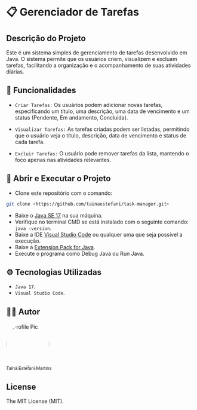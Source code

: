 # 📋 Gerenciador de Tarefas

## Descrição do Projeto

Este é um sistema simples de gerenciamento de tarefas desenvolvido em Java. O sistema permite que os usuários criem, visualizem e excluam tarefas, facilitando a organização e o acompanhamento de suas atividades diárias.

## 🔨 Funcionalidades

- `Criar Tarefas:` Os usuários podem adicionar novas tarefas, especificando um título, uma descrição, uma data de vencimento e um status (Pendente, Em andamento, Concluída).

- `Visualizar Tarefas:` As tarefas criadas podem ser listadas, permitindo que o usuário veja o título, descrição, data de vencimento e status de cada tarefa.

- `Excluir Tarefas:` O usuário pode remover tarefas da lista, mantendo o foco apenas nas atividades relevantes.

## 🔧 Abrir e Executar o Projeto

* Clone este repositório com o comando:
```bash
git clone <https://github.com/tainaestefani/task-manager.git>
```
* Baixe o [Java SE 17](https://www.oracle.com/java/technologies/javase/jdk17-archive-downloads.html) na sua máquina.
* Verifique no terminal CMD se está instalado com o seguinte comando: `java -version`.
* Baixe a IDE [Visual Studio Code](https://code.visualstudio.com/download) ou qualquer uma que seja possível a execução.
* Baixe a [Extension Pack for Java](https://marketplace.visualstudio.com/items?itemName=vscjava.vscode-java-pack).
* Execute o programa como Debug Java ou Run Java.

## ⚙️ Tecnologias Utilizadas

- `Java 17`.
- `Visual Studio Code`.

## 🧑‍💻 Autor

[<img alt="Profile Pic" src="https://avatars.githubusercontent.com/u/154456749?v=4" width="115" style="border-radius:50%"><br><sub>Tainá Estefani Martins</sub>](https://github.com/tainaestefani)

## License
The MIT License (MIT).
